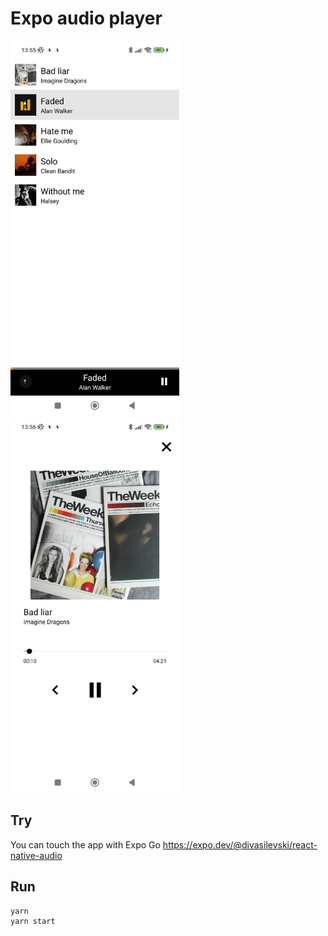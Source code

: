 # Expo audio player

<span><img src="screenshots/screenshot1.jpg" alt="screenshot1" height="600"/><img src="screenshots/screenshot2.jpg" alt="screenshot2" height="600"/></span>

## Try
You can touch the app with Expo Go https://expo.dev/@divasilevski/react-native-audio

## Run
```
yarn
yarn start
```
